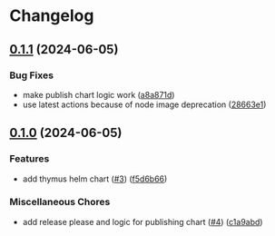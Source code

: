 # Changelog

## [0.1.1](https://github.com/carbynestack/thymus/compare/thymus-v0.1.0...thymus-v0.1.1) (2024-06-05)


### Bug Fixes

* make publish chart logic work ([a8a871d](https://github.com/carbynestack/thymus/commit/a8a871d14ef5cb594a1cf17a726464e64b0805e5))
* use latest actions because of node image deprecation ([28663e1](https://github.com/carbynestack/thymus/commit/28663e1db2bc66ebdd68016d28c183b35b05c3f8))

## [0.1.0](https://github.com/carbynestack/thymus/compare/thymus-v0.1.0...thymus-v0.1.0) (2024-06-05)


### Features

* add thymus helm chart ([#3](https://github.com/carbynestack/thymus/issues/3)) ([f5d6b66](https://github.com/carbynestack/thymus/commit/f5d6b6667c0ab9ae81306b7f56b25647dc97b09a))


### Miscellaneous Chores

* add release please and logic for publishing chart ([#4](https://github.com/carbynestack/thymus/issues/4)) ([c1a9abd](https://github.com/carbynestack/thymus/commit/c1a9abdc2e4cb357d485df6e1c6595e078b208b4))
